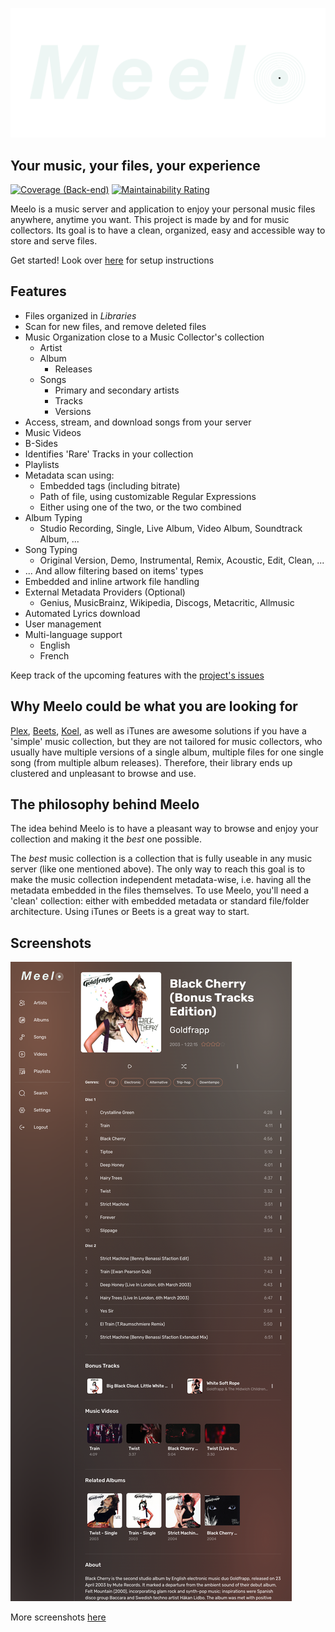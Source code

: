 ![Meelo](./front/public/banner.png)

## Your music, your files, your experience

[![Coverage (Back-end)](https://sonarcloud.io/api/project_badges/measure?project=arthi-chaud_Meelo-back&metric=coverage)](https://sonarcloud.io/summary/new_code?id=arthi-chaud_Meelo-back)
[![Maintainability Rating](https://sonarcloud.io/api/project_badges/measure?project=arthi-chaud_Meelo-back&metric=sqale_rating)](https://sonarcloud.io/summary/new_code?id=arthi-chaud_Meelo-back)

Meelo is a music server and application to enjoy your personal music files anywhere, anytime you want.
This project is made by and for music collectors. Its goal is to have a clean, organized, easy and accessible way to store and serve files.

Get started! Look over [here](https://arthi-chaud.github.io/Meelo/) for setup instructions

## Features

- Files organized in *Libraries*
- Scan for new files, and remove deleted files
- Music Organization close to a Music Collector's collection
  - Artist
  - Album
    - Releases
  - Songs
    - Primary and secondary artists
    - Tracks
    - Versions
- Access, stream, and download songs from your server
- Music Videos
- B-Sides
- Identifies 'Rare' Tracks in your collection
- Playlists
- Metadata scan using:
  - Embedded tags (including bitrate)
  - Path of file, using customizable Regular Expressions
  - Either using one of the two, or the two combined
- Album Typing
  - Studio Recording, Single, Live Album, Video Album, Soundtrack Album, ...
- Song Typing
  - Original Version, Demo, Instrumental, Remix, Acoustic, Edit, Clean, ...
- ... And allow filtering based on items' types
- Embedded and inline artwork file handling
- External Metadata Providers (Optional)
  - Genius, MusicBrainz, Wikipedia, Discogs, Metacritic, Allmusic
- Automated Lyrics download
- User management
- Multi-language support
  - English
  - French

Keep track of the upcoming features with the [project's issues](https://github.com/Arthi-chaud/Meelo/issues)

## Why Meelo could be what you are looking for

[Plex](https://www.plex.tv/fr/), [Beets](https://github.com/beetbox/beets), [Koel](https://github.com/koel/koel), as well as iTunes are awesome solutions if you have a 'simple' music collection, but they are not tailored for music collectors, who usually have multiple versions of a single album, multiple files for one single song (from multiple album releases). Therefore, their library ends up clustered and unpleasant to browse and use.

## The philosophy behind Meelo

The idea behind Meelo is to have a pleasant way to browse and enjoy your collection and making it the *best* one possible.

The *best* music collection is a collection that is fully useable in any music server (like one mentioned above). The only way to reach this goal is to make the music collection independent metadata-wise, i.e. having all the metadata embedded in the files themselves.
To use Meelo, you'll need a 'clean' collection: either with embedded metadata or standard file/folder architecture. Using iTunes or Beets is a great way to start.

## Screenshots

![Album View](./assets/examples/album-page.png)

More screenshots [here](./assets/examples/)
